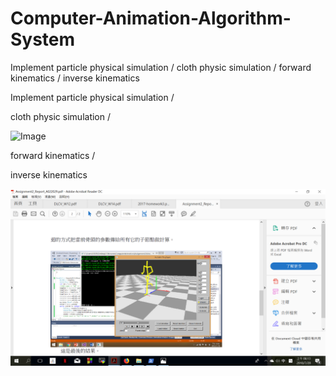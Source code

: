 # Computer-Animation-Algorithm-System
Implement particle physical simulation / cloth physic simulation / forward kinematics / inverse kinematics


Implement particle physical simulation / 

cloth physic simulation /

![Image](image1.png)

forward kinematics / 


inverse kinematics


![Image](image2.png)
